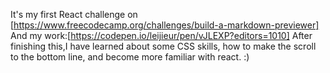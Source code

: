 It's my first React challenge on [https://www.freecodecamp.org/challenges/build-a-markdown-previewer]
And my work:[https://codepen.io/leijieur/pen/vJLEXP?editors=1010]
After finishing this,I have learned about some CSS skills, how to make the scroll to the bottom line,
and become more familiar with react. :)
